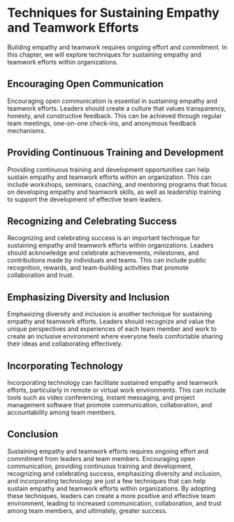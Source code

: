 # Techniques for Sustaining Empathy and Teamwork Efforts

Building empathy and teamwork requires ongoing effort and commitment. In this chapter, we will explore techniques for sustaining empathy and teamwork efforts within organizations.

Encouraging Open Communication
------------------------------

Encouraging open communication is essential in sustaining empathy and teamwork efforts. Leaders should create a culture that values transparency, honesty, and constructive feedback. This can be achieved through regular team meetings, one-on-one check-ins, and anonymous feedback mechanisms.

Providing Continuous Training and Development
---------------------------------------------

Providing continuous training and development opportunities can help sustain empathy and teamwork efforts within an organization. This can include workshops, seminars, coaching, and mentoring programs that focus on developing empathy and teamwork skills, as well as leadership training to support the development of effective team leaders.

Recognizing and Celebrating Success
-----------------------------------

Recognizing and celebrating success is an important technique for sustaining empathy and teamwork efforts within organizations. Leaders should acknowledge and celebrate achievements, milestones, and contributions made by individuals and teams. This can include public recognition, rewards, and team-building activities that promote collaboration and trust.

Emphasizing Diversity and Inclusion
-----------------------------------

Emphasizing diversity and inclusion is another technique for sustaining empathy and teamwork efforts. Leaders should recognize and value the unique perspectives and experiences of each team member and work to create an inclusive environment where everyone feels comfortable sharing their ideas and collaborating effectively.

Incorporating Technology
------------------------

Incorporating technology can facilitate sustained empathy and teamwork efforts, particularly in remote or virtual work environments. This can include tools such as video conferencing, instant messaging, and project management software that promote communication, collaboration, and accountability among team members.

Conclusion
----------

Sustaining empathy and teamwork efforts requires ongoing effort and commitment from leaders and team members. Encouraging open communication, providing continuous training and development, recognizing and celebrating success, emphasizing diversity and inclusion, and incorporating technology are just a few techniques that can help sustain empathy and teamwork efforts within organizations. By adopting these techniques, leaders can create a more positive and effective team environment, leading to increased communication, collaboration, and trust among team members, and ultimately, greater success.


